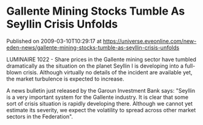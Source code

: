 # Gallente Mining Stocks Tumble As Seyllin Crisis Unfolds
Published on 2009-03-10T10:29:17 at https://universe.eveonline.com/new-eden-news/gallente-mining-stocks-tumble-as-seyllin-crisis-unfolds

LUMINAIRE 1022 - Share prices in the Gallente mining sector have tumbled dramatically as the situation on the planet Seyllin I is developing into a full-blown crisis. Although virtually no details of the incident are available yet, the market turbulence is expected to increase.

A news bulletin just released by the Garoun Investment Bank says: "Seyllin is a very important system for the Gallente industry. It is clear that some sort of crisis situation is rapidly developing there. Although we cannot yet estimate its severity, we expect the volatility to spread across other market sectors in the Federation".
